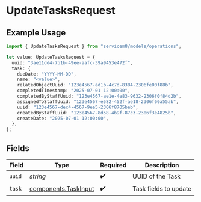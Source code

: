 # UpdateTasksRequest

## Example Usage

```typescript
import { UpdateTasksRequest } from "servicem8/models/operations";

let value: UpdateTasksRequest = {
  uuid: "3ae11dd4-7b1b-49ee-aafc-39a9453e472f",
  task: {
    dueDate: "YYYY-MM-DD",
    name: "<value>",
    relatedObjectUuid: "123e4567-ad1b-4c7d-8384-2306fe00f88b",
    completedTimestamp: "2025-07-01 12:00:00",
    completedByStaffUuid: "123e4567-ae1e-4e83-9632-2306f0f84d2b",
    assignedToStaffUuid: "123e4567-e582-452f-ae18-2306f60a55ab",
    uuid: "123e4567-dec4-4567-9ee5-2306f8705beb",
    createdByStaffUuid: "123e4567-8d58-4b9f-87c3-2306f3e4825b",
    createDate: "2025-07-01 12:00:00",
  },
};
```

## Fields

| Field                                                        | Type                                                         | Required                                                     | Description                                                  |
| ------------------------------------------------------------ | ------------------------------------------------------------ | ------------------------------------------------------------ | ------------------------------------------------------------ |
| `uuid`                                                       | *string*                                                     | :heavy_check_mark:                                           | UUID of the Task                                             |
| `task`                                                       | [components.TaskInput](../../models/components/taskinput.md) | :heavy_check_mark:                                           | Task fields to update                                        |